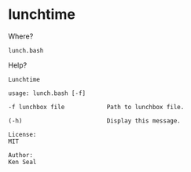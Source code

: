 lunchtime
=========

Where?

    lunch.bash

Help?

    Lunchtime

    usage: lunch.bash [-f]

    -f lunchbox file            Path to lunchbox file.

    (-h)                        Display this message.

    License:
    MIT

    Author:
    Ken Seal
